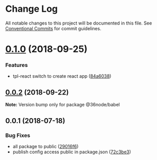 # Change Log

All notable changes to this project will be documented in this file.
See [Conventional Commits](https://conventionalcommits.org) for commit guidelines.

<a name="0.1.0"></a>
# [0.1.0](https://github.com/36node/sketch/compare/@36node/babel@0.0.2...@36node/babel@0.1.0) (2018-09-25)


### Features

* tpl-react switch to create react app ([84a6038](https://github.com/36node/sketch/commit/84a6038))





<a name="0.0.2"></a>
## [0.0.2](https://github.com/36node/sketch/compare/@36node/babel@0.0.1...@36node/babel@0.0.2) (2018-09-22)

**Note:** Version bump only for package @36node/babel





<a name="0.0.1"></a>
## 0.0.1 (2018-07-18)


### Bug Fixes

* all package to public ([29016f6](https://github.com/36node/sketch/commit/29016f6))
* publish config access public in package.json ([72c3be3](https://github.com/36node/sketch/commit/72c3be3))
